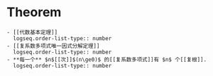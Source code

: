 # Theorem
	- [[代数基本定理]]
	  logseq.order-list-type:: number
	- [[复系数多项式唯一因式分解定理]]
	  logseq.order-list-type:: number
	- **每一个** $n$[[次]]$(n\ge0)$ 的[[复系数多项式]]有 $n$ 个[[复根]].
	  logseq.order-list-type:: number